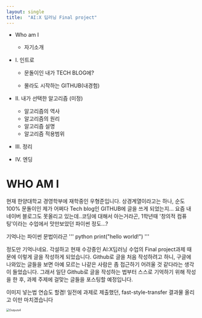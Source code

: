 ```yaml
---
layout: single
title:  "AI:X 딥러닝 Final project"
---
```


- Who am I

  - 자기소개

- I. 인트로

  - 문돌이인 내가 TECH BLOG에?

  - 몰라도 시작하는 GITHUB(내경험)

- II. 내가 선택한 알고리즘 (미정)
  - 알고리즘의 역사
  - 알고리즘의 원리
  - 알고리즘 설명
  - 알고리즘 적용범위 
- III. 정리
- IV. 엔딩



#  WHO AM I



현재 한양대학교 경영학부에 재학중인 우형준입니다.  상경계열이라고는 하나, 순도 100% 문돌이인 제가 어쩌다 Tech blog인 GITHUB에 글을 쓰게 되었는지... 요즘 내 네이버 블로그도 못올리고 있는데..코딩에 대해서 아는거라곤, 1학년때  '창의적 컴퓨팅'이라는 수업에서 맛만보았던 파이썬 정도...? 

기억나는 파이썬 문법이라곤 
''' python
print("hello world!")
'''

정도만 기억나네요. 각설하고 현재 수강중인 AI:X딥러닝 수업의 Final project과제 때문에 이렇게 글을 작성하게 되었습니다. Github로 글을 처음 작성하려고 하니, 구글에 나와있는 글들을 보면 아예 모르는 나같은 사람은 좀 접근하기 어려울 것 같다라는 생각이 들었습니다. 그래서 일단 Github로 글을 작성하는 법부터 스스로 기억하기 위해 작성을 한 후, 과제 주제에 걸맞는 글들을 포스팅할 예정입니다. 



이미지 넣는법 연습도 할겸! 일전에 과제로 제출했던, fast-style-transfer 결과물 올리고 이만 마치겠습니다



<img src="C:\Python39\fast-style-transfer-master\Outputs4.jpg" alt="Outputs4" style="zoom:50%;" />
